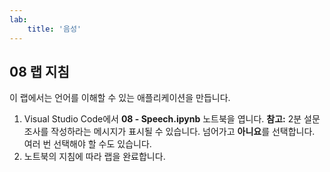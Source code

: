 ```yaml
---
lab:
    title: '음성'
---
```


## 08 랩 지침
이 랩에서는 언어를 이해할 수 있는 애플리케이션을 만듭니다. 

1.  Visual Studio Code에서 **08 - Speech.ipynb** 노트북을 엽니다. 
    **참고:** 2분 설문조사를 작성하라는 메시지가 표시될 수 있습니다. 넘어가고 **아니요**를 선택합니다. 여러 번 선택해야 할 수도 있습니다.
2.  노트북의 지침에 따라 랩을 완료합니다.
